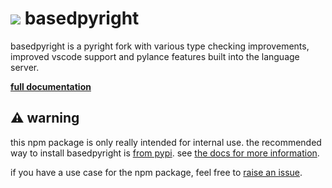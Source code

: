 <h1><img src="https://docs.basedpyright.com/latest/img/readme_logo.png"> basedpyright</h1>

basedpyright is a pyright fork with various type checking improvements, improved vscode support and pylance features built into the language server.

**[full documentation](https://detachhead.github.io/basedpyright/)**

## ⚠ warning

this npm package is only really intended for internal use. the recommended way to install basedpyright is [from pypi](https://pypi.org/project/basedpyright/). see [the docs for more information](https://detachhead.github.io/basedpyright/#/?id=published-as-a-pypi-package-no-nodejs-required).

if you have a use case for the npm package, feel free to [raise an issue](https://github.com/DetachHead/basedpyright/issues).
